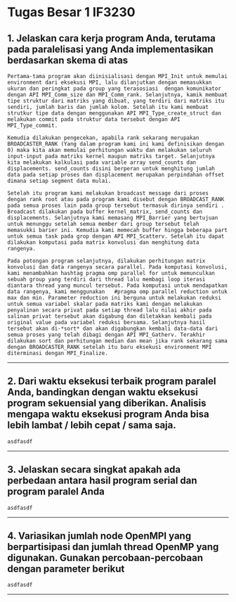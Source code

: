 # **Tugas Besar 1 IF3230**
## 1. **Jelaskan cara kerja program Anda, terutama pada paralelisasi yang Anda implementasikan berdasarkan skema di atas**

```
Pertama-tama program akan diinisialisasi dengan MPI_Init untuk memulai environment dari eksekusi MPI, lalu dilanjutkan dengan memasukkan ukuran dan peringkat pada group yang terasosiasi  dengan komunikator dengan API MPI_Comm_size dan MPI_Comm_rank. Selanjutnya, kamik membuat tipe struktur dari matriks yang dibuat, yang terdiri dari matriks itu sendiri, jumlah baris dan jumlah kolom. Setelah itu kami membuat strutkur tipe data dengan menggunakan API MPI_Type_create_struct dan melakukan commit pada struktur data tersebut dengan API MPI_Type_commit.

Kemudia dilakukan pengecekan, apabila rank sekarang merupakan BROADCASTER_RANK (Yang dalam program kami ini kami definisikan dengan 0) maka kita akan memulai perhitungan waktu dan melakukan seluruh input-input pada matriks kernel maupun matriks target. Selanjutnya kita melakukan kalkulasi pada variable array send_counts dan displacements. send_counts disini berperan untuk menghitung jumlah data pada setiap proses dan displacement merupakan perpindahan offset dimana setiap segment data mulai. 

Setelah itu program kami melakukan broadcast message dari proses dengan rank root atau pada program kami disebut dengan BROADCAST_RANK pada semua proses lain pada group tersebut termasuk dirinya sendiri . Broadcast dilakukan pada buffer kernel_matrix, send_counts dan displacements. Selanjutnya kami memasang MPI_Barrier yang bertujuan untuk menunggu setelah semua member dari group tersebut telah memasukki barier ini. Kemudia kami memecah buffer hingga beberapa part untuk semua task pada grop dengan API MPI_Scatterv. Setelah itu dapat dilakukan komputasi pada matrix konvolusi dan menghitung data rangenya.

Pada potongan program selanjutnya, dilakukan perhitungan matrix konvolusi dan data rangenya secara parallel. Pada komputasi konvolusi, kami menambahkan hashtag pragma omp parallel for untuk memunculkan sebuah group yang terdiri dari thread lalu membagi loop iterasi diantara thread yang muncul tersebut. Pada komputasi untuk mendapatkan data rangenya, kami menggunakan   #pragma omp parallel reduction untuk max dan min. Parameter reduction ini berguna untuk melakukan reduksi untuk semua variabel skalar pada matriks kami dengan melakukan penyalinan secara privat pada setiap thread lalu nilai akhir pada salinan privat tersebut akan digabung dan diletakkan kembali pada original value pada variabel reduksi bersama. Selanjutnya hasil tersebut akan di-*sort* dan akan digabungkan kembali data-data dari semua proses yang telah dibagi dengan API MPI_Gatherv. Terakhir dilakukan sort dan perhitungan median dan mean jika rank sekarang sama dengan BROADCASTER_RANK setelah itu baru eksekusi environment MPI diterminasi dengan MPI_Finalize.   
```

------------------------------------------
## 2. **Dari waktu eksekusi terbaik program paralel Anda, bandingkan dengan waktu eksekusi program sekuensial yang diberikan. Analisis mengapa waktu eksekusi program Anda bisa lebih lambat / lebih cepat / sama saja.**

```
asdfasdf
```
------------------------------------------
## 3. **Jelaskan secara singkat apakah ada perbedaan antara hasil program serial dan program paralel Anda**

```
asdfasdf
```
------------------------------------------
## 4. **Variasikan jumlah node OpenMPI yang berpartisipasi dan jumlah thread OpenMP yang digunakan. Gunakan percobaan-percobaan dengan parameter berikut**

```
asdfasdf
```
------------------------------------------
